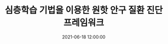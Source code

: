 ---
layout: post
title: 심층학습 기법을 이용한 원핫 안구 질환 진단 프레임워크
date: '2021-06-18 12:00:00'
categories:
- publication
- publication_domestic
- conference
- conference_domestic
description: |-
  김지연, 한용섭, 이웅섭, 강태신, 이성진, 김경훈, 이영섭, 김진현<br />
  대한전기학회논문지 Vol.70, No.7, p.1036-1043, June 2021
---